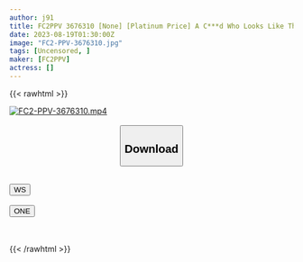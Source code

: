 ```yaml
---
author: j91
title: FC2PPV 3676310 [None] [Platinum Price] A C***d Who Looks Like That Celebrity (Similar To Goku) Finally Lifted The Ban Without A Mask! The Aura That Drifts From The Looks That Are Apart From The General Public Is Amazing! Includes 1 Cum Swallow And 1 Bareback In Bed! Special Price Per Appearance * Privilege High Image Quality
date: 2023-08-19T01:30:00Z
image: "FC2-PPV-3676310.jpg"
tags: [Uncensored, ]
maker: [FC2PPV]
actress: []
---
```



{{< rawhtml >}}

<div class="video" data-videoid="dbk4mq0g293h">
    <a href="javascript:;">
        <img src="https://my.j91.asia/posts/FC2-PPV-3676310/FC2-PPV-3676310.jpg" width="WIDTH" height="HEIGHT" alt="FC2-PPV-3676310.mp4" loading="lazy">
    </a>
</div>

<script type="text/javascript" src="https://j91.asia/asset/on-demand-ws.js"></script>

<br>
  <link rel="stylesheet" href="https://j91.asia/asset/bs5.css">
  
  <center>
  <button class="btn btn-primary" type="button" data-bs-toggle="collapse" data-bs-target=".multi-collapse" aria-expanded="false" aria-controls="multiCollapseExample1 multiCollapseExample2"><h2>Download</h2></button></center>
</p>
<div class="row">
  <div class="col">
    <div class="collapse multi-collapse" id="multiCollapseExample1">
      <div class="card card-body">
	      	      <br>
<div class="buttons">  
<a href="https://wolfstream.tv/dbk4mq0g293h"><button class="btn-hover color-3"><i class="fa fa-download"></i> WS</button></a></div>
    </div>
  </div>
</div>
  <div class="col">
    <div class="collapse multi-collapse" id="multiCollapseExample2">
      <div class="card card-body">
	      <br>
<div class="buttons">
    <a href="https://oneupload.to/e4hc793u3rif"><button class="btn-hover color-9"><i class="fa fa-download"></i> ONE</button></a></div>
<br><br>
      </div>
    </div>
  </div>
</div>

{{< /rawhtml >}}
